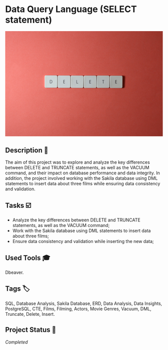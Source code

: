 # Data Query Language (SELECT statement)
![YM-logo](delete.jpg)

## Description :key:
The aim of this project was to explore and analyze the key differences between DELETE and TRUNCATE statements, as well as the VACUUM command, and their impact on database performance and data integrity. In addition, the project involved working with the Sakila database using DML statements to insert data about three films while ensuring data consistency and validation.


## Tasks :ballot_box_with_check:
- Analyze the key differences between DELETE and TRUNCATE statements, as well as the VACUUM command;
- Work with the Sakila database using DML statements to insert data about three films;
- Ensure data consistency and validation while inserting the new data;


## Used Tools :mortar_board:
Dbeaver.


## Tags :label:
SQL, Database Analysis, Sakila Database, ERD, Data Analysis, Data Insights, PostgreSQL, CTE, Films, Filming, Actors, Movie Genres, Vacuum, DML, Truncate, Delete, Insert.

## Project Status :black_square_button:
_Completed_ 
